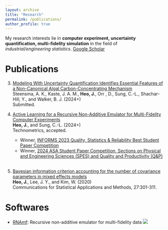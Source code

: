 ```yaml
---
layout: archive
title: "Research"
permalink: /publications/
author_profile: true
---
```


My research interests lie in **computer experiment, uncertainty quantification, multi-fidelity simulation** in the field of *industrial/engineering statistics*. [Google Scholar](https://scholar.google.com/citations?user=3KWFrYAAAAAJ&hl=en)
<br>

Publications
======
3. [Modeling With Uncertainty Quantification Identifies Essential Features of a Non-Canonical Algal Carbon-Concentrating Mechanism](https://www.biorxiv.org/content/10.1101/2024.04.12.589284v1)
<br> Steensma, A. K., Kaste, J. A. M., **Heo, J.**, Orr , D., Sung, C.-L., Shachar-Hill, Y., and Walker, B. J. (2024+)
<br> Submitted.

2. [Active Learning for a Recursive Non-Additive Emulator for Multi-Fidelity Computer Experiments](https://doi.org/10.1080/00401706.2024.2376173)
<br> **Heo, J.**, and Sung, C.-L. (2024+)
<br> Technometrics, accepted.
   * Winner, [INFORMS 2023 Quality, Statistics & Reliability Best Student Paper Competition](https://connect.informs.org/qsr/awards)
   * Winner, [2024 ASA Student Paper Competition, Sections on Physical and Engineering Sciences (SPES) and Quality and Productivity (Q&P)](https://community.amstat.org/spes/outreach/studentpapercompetition)
<br> <br> 

1. [Bayesian information criterion accounting for the number of covariance parameters in mixed effects models](http://www.csam.or.kr/journal/view.html?doi=10.29220/CSAM.2020.27.3.301)
<br> **Heo, J.**, Lee, J. Y., and Kim, W. (2020)
<br> Communications for Statistical Applications and Methods, 27:301-311.


Softwares
======
* [RNAmf](https://cran.r-project.org/web/packages/RNAmf/index.html): Recursive non-additive emulator for multi-fidelity data
![](https://cranlogs.r-pkg.org/badges/grand-total/RNAmf)
